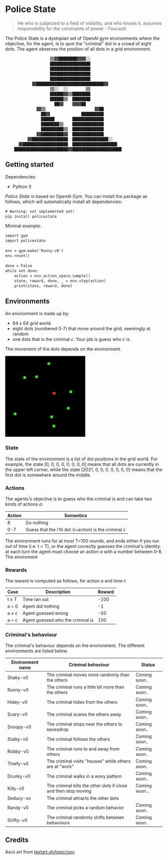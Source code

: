 # Police State

> He who is subjected to a field of visibility, and who knows it, assumes responsibility for the constraints of power - Foucault

The Police State is a dystopian set of OpenAI gym environments where the objective, for the agent, is to spot the "criminal" dot in a crowd of eight dots. The agent observes the position of all dots in a grid environment.

```
                    ▒▒▓▓████████▓▓▓▓░░                  
                    ██████████████████                  
                    ██████████████████                  
                    ██████████████████                  
                    ██████████████████                  
            ▓▓██████████████████████████████▓▓          
                    ▒▒░░  ░░        ▒▒                  
                    ██████▓▓▒▒████████                  
                    ██████▒▒  ████████                  
                      ██▓▓    ▓▓▓▓██                    
              ▓▓▒▒                      ▓▓██            
                ██▓▓              ██████████            
                ██████        ██████████████            
                ████████▒▒    ██████████████            
                ██████████▒▒  ██████████████            
              ▓▓██████████▓▓  ██████████████            
          ▓▓████████████████  ████████████████░░        
      ▓▓████████████████████  ████████████████████      
    ████████████████████████▓▓██████████████████████
```

## Getting started

Dependencies:
- Python 3

*Police State* is based on OpenAI Gym. You can install the package as follows, which will automatically install all dependencies:

```
# Warning: not implemented yet!
pip install policestate
```

Minimal example:

```
import gym
import policestate

env = gym.make('Runny-v0')
env.reset()

done = False
while not done:
    action = env.action_space.sample()
    state, reward, done, _ = env.step(action)
    print(state, reward, done)
```

## Environments

An environment is made up by:
- 64 x 64 grid world
- eight dots (numbered 0-7) that move around the grid, seemingly at random
- one dots that is the criminal *c*. Your job is guess who *c* is.

The movement of the dots depends on the environment.

![](dots.png)

### State

The state of the environment is a list of dot positions in the grid world. For example, the state [0, 0, 0, 0, 0, 0, 0, 0] means that all dots are currently in the upper left corner, while the state [2021, 0, 0, 0, 0, 0, 0, 0] means that the first dot is somewhere around the middle.

### Actions

The agents's objective is to guess who the criminal is and can take two kinds of actions *a*:

|Action|Semantics|
|-|-|
|8|Do nothing|
|0-7|Guess that the *i*'th dot (*i*=action) is the criminal *c*|

The environment runs for at most T=100 rounds, and ends either if you run out of time (i.e. t = T), or the agent correctly guesses the criminal's identity. at each turn the agent must choose an action *a* with a number between 0-8. The enviroment

### Rewards

The reward is computed as follows, for action *a* and time *t*:

|Case|Description|Reward|
|-|-|-|
|t ≥ T|Time ran out|-100|
|a = 0|Agent did nothing|-1|
|a ≠ c|Agent guessed wrong|-50|
|a = c|Agent guessed who the criminal is|100|

### Criminal's behaviour

The criminal's behavour depends on the environment. The different environments are listed below.

|Environment name|Criminal behaviour|Status|
|-|-|-|
|Shaky-v0|The criminal moves more randomly than the others|Coming soon..|
|Runny-v0|The criminal runs a little bit more than the others|Coming soon..|
|Hidey-v0|The criminal hides from the others|Coming soon..|
|Scary-v0|The criminal scares the others away|Coming soon..|
|Snoopy-v0|The criminal stops near the others to eavesdrop|Coming soon..|
|Stalky-v0|The criminal follows the others|Coming soon..|
|Robby-v0|The criminal runs to and away from others|Coming soon..|
|Thiefy-v0|The criminal visits "houses" while others are at "work"|Coming soon..|
|Drunky-v0|The criminal walks in a wavy pattern|Coming soon..|
|Killy-v0|The criminal kills the other dots if close and then stop moving|Coming soon...|
|Seducy-vo|The criminal attracts the other dots|
|Randy-v0|The criminal picks a random behavior|Coming soon..|
|Shifty-v0|The criminal randomly shifts between behaviours|Coming soon..|


## Credits

Ascii art from [textart.sh/topic/spy](https://textart.sh/topic/spy).
